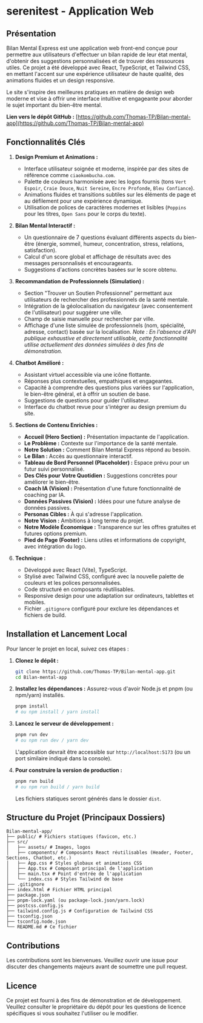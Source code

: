 # serenitest - Application Web

## Présentation

Bilan Mental Express est une application web front-end conçue pour permettre aux utilisateurs d'effectuer un bilan rapide de leur état mental, d'obtenir des suggestions personnalisées et de trouver des ressources utiles. Ce projet a été développé avec React, TypeScript, et Tailwind CSS, en mettant l'accent sur une expérience utilisateur de haute qualité, des animations fluides et un design responsive.

Le site s'inspire des meilleures pratiques en matière de design web moderne et vise à offrir une interface intuitive et engageante pour aborder le sujet important du bien-être mental.

**Lien vers le dépôt GitHub :** [https://github.com/Thomas-TP/Bilan-mental-app](https://github.com/Thomas-TP/Bilan-mental-app)

## Fonctionnalités Clés

1.  **Design Premium et Animations :**
    *   Interface utilisateur soignée et moderne, inspirée par des sites de référence comme `ciaokombucha.com`.
    *   Palette de couleurs harmonisée avec les logos fournis (tons `Vert Espoir`, `Craie Douce`, `Nuit Sereine`, `Encre Profonde`, `Bleu Confiance`).
    *   Animations fluides et transitions subtiles sur les éléments de page et au défilement pour une expérience dynamique.
    *   Utilisation de polices de caractères modernes et lisibles (`Poppins` pour les titres, `Open Sans` pour le corps du texte).

2.  **Bilan Mental Interactif :**
    *   Un questionnaire de 7 questions évaluant différents aspects du bien-être (énergie, sommeil, humeur, concentration, stress, relations, satisfaction).
    *   Calcul d'un score global et affichage de résultats avec des messages personnalisés et encourageants.
    *   Suggestions d'actions concrètes basées sur le score obtenu.

3.  **Recommandation de Professionnels (Simulation) :**
    *   Section "Trouver un Soutien Professionnel" permettant aux utilisateurs de rechercher des professionnels de la santé mentale.
    *   Intégration de la géolocalisation du navigateur (avec consentement de l'utilisateur) pour suggérer une ville.
    *   Champ de saisie manuelle pour rechercher par ville.
    *   Affichage d'une liste simulée de professionnels (nom, spécialité, adresse, contact) basée sur la localisation. *Note : En l'absence d'API publique exhaustive et directement utilisable, cette fonctionnalité utilise actuellement des données simulées à des fins de démonstration.*

4.  **Chatbot Amélioré :**
    *   Assistant virtuel accessible via une icône flottante.
    *   Réponses plus contextuelles, empathiques et engageantes.
    *   Capacité à comprendre des questions plus variées sur l'application, le bien-être général, et à offrir un soutien de base.
    *   Suggestions de questions pour guider l'utilisateur.
    *   Interface du chatbot revue pour s'intégrer au design premium du site.

5.  **Sections de Contenu Enrichies :**
    *   **Accueil (Hero Section) :** Présentation impactante de l'application.
    *   **Le Problème :** Contexte sur l'importance de la santé mentale.
    *   **Notre Solution :** Comment Bilan Mental Express répond au besoin.
    *   **Le Bilan :** Accès au questionnaire interactif.
    *   **Tableau de Bord Personnel (Placeholder) :** Espace prévu pour un futur suivi personnalisé.
    *   **Des Clés pour Votre Quotidien :** Suggestions concrètes pour améliorer le bien-être.
    *   **Coach IA (Vision) :** Présentation d'une future fonctionnalité de coaching par IA.
    *   **Données Passives (Vision) :** Idées pour une future analyse de données passives.
    *   **Personas Cibles :** À qui s'adresse l'application.
    *   **Notre Vision :** Ambitions à long terme du projet.
    *   **Notre Modèle Économique :** Transparence sur les offres gratuites et futures options premium.
    *   **Pied de Page (Footer) :** Liens utiles et informations de copyright, avec intégration du logo.

6.  **Technique :**
    *   Développé avec React (Vite), TypeScript.
    *   Stylisé avec Tailwind CSS, configuré avec la nouvelle palette de couleurs et les polices personnalisées.
    *   Code structuré en composants réutilisables.
    *   Responsive design pour une adaptation sur ordinateurs, tablettes et mobiles.
    *   Fichier `.gitignore` configuré pour exclure les dépendances et fichiers de build.

## Installation et Lancement Local

Pour lancer le projet en local, suivez ces étapes :

1.  **Clonez le dépôt :**
    ```bash
    git clone https://github.com/Thomas-TP/Bilan-mental-app.git
    cd Bilan-mental-app
    ```

2.  **Installez les dépendances :**
    Assurez-vous d'avoir Node.js et pnpm (ou npm/yarn) installés.
    ```bash
    pnpm install 
    # ou npm install / yarn install
    ```

3.  **Lancez le serveur de développement :**
    ```bash
    pnpm run dev
    # ou npm run dev / yarn dev
    ```
    L'application devrait être accessible sur `http://localhost:5173` (ou un port similaire indiqué dans la console).

4.  **Pour construire la version de production :**
    ```bash
    pnpm run build
    # ou npm run build / yarn build
    ```
    Les fichiers statiques seront générés dans le dossier `dist`.

## Structure du Projet (Principaux Dossiers)

```
Bilan-mental-app/
├── public/ # Fichiers statiques (favicon, etc.)
├── src/
│   ├── assets/ # Images, logos
│   ├── components/ # Composants React réutilisables (Header, Footer, Sections, Chatbot, etc.)
│   ├── App.css # Styles globaux et animations CSS
│   ├── App.tsx # Composant principal de l'application
│   ├── main.tsx # Point d'entrée de l'application
│   └── index.css # Styles Tailwind de base
├── .gitignore
├── index.html # Fichier HTML principal
├── package.json
├── pnpm-lock.yaml (ou package-lock.json/yarn.lock)
├── postcss.config.js
├── tailwind.config.js # Configuration de Tailwind CSS
├── tsconfig.json
├── tsconfig.node.json
└── README.md # Ce fichier
```

## Contributions

Les contributions sont les bienvenues. Veuillez ouvrir une issue pour discuter des changements majeurs avant de soumettre une pull request.

## Licence

Ce projet est fourni à des fins de démonstration et de développement. Veuillez consulter le propriétaire du dépôt pour les questions de licence spécifiques si vous souhaitez l'utiliser ou le modifier.

